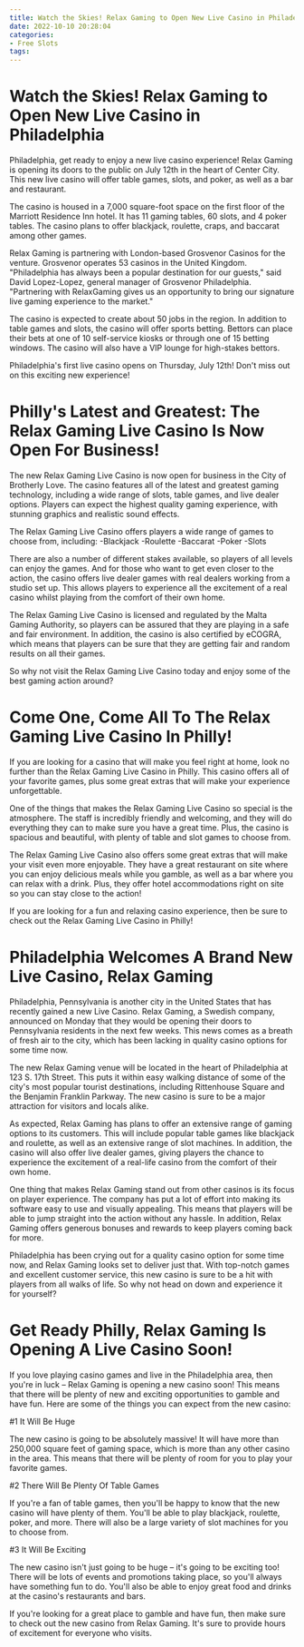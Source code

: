 ```yaml
---
title: Watch the Skies! Relax Gaming to Open New Live Casino in Philadelphia 
date: 2022-10-10 20:28:04
categories:
- Free Slots
tags:
---
```



#  Watch the Skies! Relax Gaming to Open New Live Casino in Philadelphia 

Philadelphia, get ready to enjoy a new live casino experience! Relax Gaming is opening its doors to the public on July 12th in the heart of Center City. This new live casino will offer table games, slots, and poker, as well as a bar and restaurant.

The casino is housed in a 7,000 square-foot space on the first floor of the Marriott Residence Inn hotel. It has 11 gaming tables, 60 slots, and 4 poker tables. The casino plans to offer blackjack, roulette, craps, and baccarat among other games.

Relax Gaming is partnering with London-based Grosvenor Casinos for the venture. Grosvenor operates 53 casinos in the United Kingdom. "Philadelphia has always been a popular destination for our guests," said David Lopez-Lopez, general manager of Grosvenor Philadelphia. "Partnering with RelaxGaming gives us an opportunity to bring our signature live gaming experience to the market."

The casino is expected to create about 50 jobs in the region. In addition to table games and slots, the casino will offer sports betting. Bettors can place their bets at one of 10 self-service kiosks or through one of 15 betting windows. The casino will also have a VIP lounge for high-stakes bettors. 

Philadelphia's first live casino opens on Thursday, July 12th! Don't miss out on this exciting new experience!

#  Philly's Latest and Greatest: The Relax Gaming Live Casino Is Now Open For Business! 
The new Relax Gaming Live Casino is now open for business in the City of Brotherly Love. The casino features all of the latest and greatest gaming technology, including a wide range of slots, table games, and live dealer options. Players can expect the highest quality gaming experience, with stunning graphics and realistic sound effects.

The Relax Gaming Live Casino offers players a wide range of games to choose from, including:
-Blackjack
-Roulette
-Baccarat
-Poker
-Slots

There are also a number of different stakes available, so players of all levels can enjoy the games. And for those who want to get even closer to the action, the casino offers live dealer games with real dealers working from a studio set up. This allows players to experience all the excitement of a real casino whilst playing from the comfort of their own home.

The Relax Gaming Live Casino is licensed and regulated by the Malta Gaming Authority, so players can be assured that they are playing in a safe and fair environment. In addition, the casino is also certified by eCOGRA, which means that players can be sure that they are getting fair and random results on all their games.

So why not visit the Relax Gaming Live Casino today and enjoy some of the best gaming action around?

#  Come One, Come All To The Relax Gaming Live Casino In Philly! 

If you are looking for a casino that will make you feel right at home, look no further than the Relax Gaming Live Casino in Philly. This casino offers all of your favorite games, plus some great extras that will make your experience unforgettable.

One of the things that makes the Relax Gaming Live Casino so special is the atmosphere. The staff is incredibly friendly and welcoming, and they will do everything they can to make sure you have a great time. Plus, the casino is spacious and beautiful, with plenty of table and slot games to choose from.

The Relax Gaming Live Casino also offers some great extras that will make your visit even more enjoyable. They have a great restaurant on site where you can enjoy delicious meals while you gamble, as well as a bar where you can relax with a drink. Plus, they offer hotel accommodations right on site so you can stay close to the action!

If you are looking for a fun and relaxing casino experience, then be sure to check out the Relax Gaming Live Casino in Philly!

#  Philadelphia Welcomes A Brand New Live Casino, Relax Gaming 

Philadelphia, Pennsylvania is another city in the United States that has recently gained a new Live Casino. Relax Gaming, a Swedish company, announced on Monday that they would be opening their doors to Pennsylvania residents in the next few weeks. This news comes as a breath of fresh air to the city, which has been lacking in quality casino options for some time now.

The new Relax Gaming venue will be located in the heart of Philadelphia at 123 S. 17th Street. This puts it within easy walking distance of some of the city's most popular tourist destinations, including Rittenhouse Square and the Benjamin Franklin Parkway. The new casino is sure to be a major attraction for visitors and locals alike.

As expected, Relax Gaming has plans to offer an extensive range of gaming options to its customers. This will include popular table games like blackjack and roulette, as well as an extensive range of slot machines. In addition, the casino will also offer live dealer games, giving players the chance to experience the excitement of a real-life casino from the comfort of their own home.

One thing that makes Relax Gaming stand out from other casinos is its focus on player experience. The company has put a lot of effort into making its software easy to use and visually appealing. This means that players will be able to jump straight into the action without any hassle. In addition, Relax Gaming offers generous bonuses and rewards to keep players coming back for more.

Philadelphia has been crying out for a quality casino option for some time now, and Relax Gaming looks set to deliver just that. With top-notch games and excellent customer service, this new casino is sure to be a hit with players from all walks of life. So why not head on down and experience it for yourself?

#  Get Ready Philly, Relax Gaming Is Opening A Live Casino Soon!

If you love playing casino games and live in the Philadelphia area, then you're in luck – Relax Gaming is opening a new casino soon! This means that there will be plenty of new and exciting opportunities to gamble and have fun. Here are some of the things you can expect from the new casino:

#1 It Will Be Huge

The new casino is going to be absolutely massive! It will have more than 250,000 square feet of gaming space, which is more than any other casino in the area. This means that there will be plenty of room for you to play your favorite games.

#2 There Will Be Plenty Of Table Games

If you're a fan of table games, then you'll be happy to know that the new casino will have plenty of them. You'll be able to play blackjack, roulette, poker, and more. There will also be a large variety of slot machines for you to choose from.

#3 It Will Be Exciting

The new casino isn't just going to be huge – it's going to be exciting too! There will be lots of events and promotions taking place, so you'll always have something fun to do. You'll also be able to enjoy great food and drinks at the casino's restaurants and bars.

If you're looking for a great place to gamble and have fun, then make sure to check out the new casino from Relax Gaming. It's sure to provide hours of excitement for everyone who visits.